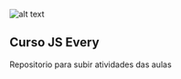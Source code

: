  
![alt text](https://i.imgur.com/ElN9WbM.png)

## Curso JS Every
Repositorio para subir atividades das aulas
